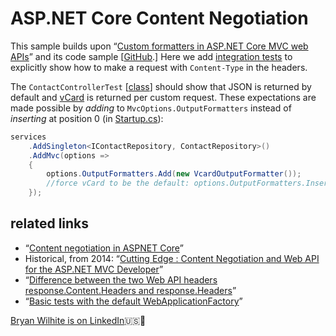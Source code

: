 # ASP.NET Core Content Negotiation

This sample builds upon “[Custom formatters in ASP.NET Core MVC web APIs](https://docs.microsoft.com/en-us/aspnet/core/mvc/advanced/custom-formatters)” and its code sample [[GitHub](https://github.com/aspnet/Docs/tree/master/aspnetcore/mvc/advanced/custom-formatters/sample).] Here we add [integration tests](./Songhay.ContentNegotiation/Songhay.ContentNegotiation.Tests) to explicitly show how to make a request with `Content-Type` in the headers.

The `ContactControllerTest` [[class](./Songhay.ContentNegotiation/Songhay.ContentNegotiation.Tests/Controllers/ContactsControllerTest.cs)] should show that JSON is returned by default and [vCard](https://en.wikipedia.org/wiki/VCard) is returned per custom request. These expectations are made possible by _adding_ to `MvcOptions.OutputFormatters` instead of _inserting_ at position 0 (in [Startup.cs](./Songhay.ContentNegotiation/Songhay.ContentNegotiation/Startup.cs)):

```c#
services
    .AddSingleton<IContactRepository, ContactRepository>()
    .AddMvc(options =>
    {
        options.OutputFormatters.Add(new VcardOutputFormatter());
        //force vCard to be the default: options.OutputFormatters.Insert(0, new VcardOutputFormatter());
    });
```

## related links

- “[Content negotiation in ASPNET Core](https://dotnetthoughts.net/content-negotiation-in-aspnet-core/)”
- Historical, from 2014: “[Cutting Edge : Content Negotiation and Web API for the ASP.NET MVC Developer](https://msdn.microsoft.com/en-us/magazine/dn574797.aspx)”
- “[Difference between the two Web API headers response.Content.Headers and response.Headers](https://stackoverflow.com/questions/23209038/difference-between-the-two-web-api-headers-response-content-headers-and-response)”
- “[Basic tests with the default WebApplicationFactory](https://learn.microsoft.com/en-us/aspnet/core/test/integration-tests?view=aspnetcore-8.0#basic-tests-with-the-default-webapplicationfactory)”

[Bryan Wilhite is on LinkedIn](https://www.linkedin.com/in/wilhite)🇺🇸💼
